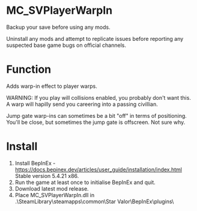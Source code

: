 # MC_SVPlayerWarpIn
  
Backup your save before using any mods.  
  
Uninstall any mods and attempt to replicate issues before reporting any suspected base game bugs on official channels.  
  
Function  
========  
Adds warp-in effect to player warps.  
  
WARNING: If you play will collisions enabled, you probably don't want this.  A warp will hapilly send you careering into a passing civillian.  
  
Jump gate warp-ins can sometimes be a bit "off" in terms of positioning.  You'll be close, but sometimes the jump gate is offscreen.  Not sure why.  
  
Install  
=======  
1. Install BepInEx - https://docs.bepinex.dev/articles/user_guide/installation/index.html Stable version 5.4.21 x86.  
2. Run the game at least once to initialise BepInEx and quit.  
3. Download latest mod release.  
4. Place MC_SVPlayerWarpIn.dll in .\SteamLibrary\steamapps\common\Star Valor\BepInEx\plugins\  
  
